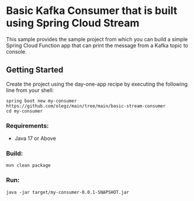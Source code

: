 # Basic Kafka Consumer that is built using Spring Cloud Stream 

This sample provides the sample project from which you can build a simple Spring Cloud Function app that can print the message from a Kafka topic to console.

## Getting Started
Create the project using the day-one-app recipe by executing the following line from your shell:

```shell
spring boot new my-consumer https://github.com/olegz/main/tree/main/basic-stream-consumer
cd my-consumer
```

### Requirements:

* Java 17 or Above

### Build:
```
mvn clean package
```

### Run:
```
java -jar target/my-consumer-0.0.1-SNAPSHOT.jar
```